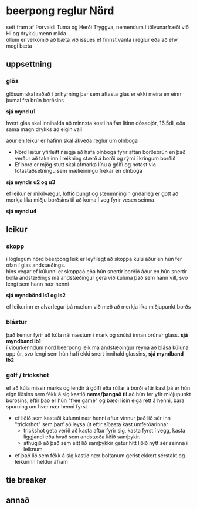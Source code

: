 # beerpong reglur Nörd

sett fram af Þorvaldi Tuma og Herði Tryggva, nemendum í tölvunarfræði við HÍ og drykkjumenn mikla  
öllum er velkomið að bæta við issues ef finnst vanta í reglur eða að ehv megi bæta

## uppsettning
### glös
glösum skal raðað í þríhyrning þar sem aftasta glas er ekki meira en einn þumal frá brún borðsins  
<!-- TODO bæta við mynd af uppsettningu á borði-->
**sjá mynd u1**  

hvert glas skal innihalda að minnsta kosti hálfan lítinn dósabjór, 16.5dl, eða sama magn drykks að eigin vali
<!-- TODO bæta við mynd af hálfri dós -->

áður en leikur er hafinn skal ákveða reglur um olnboga  
- Nörd lætur yfirleitt nægja að hafa olnboga fyrir aftan borðsbrún en það verður að taka inn í reikning stærð á borði og rými í kringum borðið  
- Ef borð er mjög stutt skal afmarka línu á gólfi og notast við fótastaðsetningu sem mælieiningu frekar en olnboga  
<!-- TODO bæta við myndum af stöðunum tveimur
    - olnboga fyrir aftan borðsbrún
    - styttra borð með afmörkuðu fótaplássi -->
**sjá myndir u2 og u3**

ef leikur er mikilvægur, loftið þungt og stemmningin gríðarleg er gott að merkja líka miðju borðsins til að koma í veg fyrir vesen seinna
<!-- TODO bæta við mynd af miðju borði
    bæta mynd af borði þar sem búið er að merkja miðju með teipi
    mögulega líka samanburði af borði með ekkert teip -->
**sjá mynd u4**

## leikur
### skopp
í löglegum nörd beerpong leik er leyfilegt að skoppa kúlu áður en hún fer ofan í glas andstæðings.  
hins vegar ef kúlunni er skoppað eða hún snertir borðið áður en hún snertir bolla andstæðings má andstæðingur gera við kúluna það sem hann vill, svo lengi sem hann nær henni
<!-- TODO bæta við myndböndum af kúlu að skoppa 
    myndbönd sem vantar hér
    - kúla að skoppa og lenda ofan í glasi
    - svipað myndband af kúlu að skoppa nema andstæðingur grípur hana áður en hún lendir ofan í-->
**sjá myndbönd ls1 og ls2**

ef leikurinn er alvarlegur þá mælum við með að merkja líka miðjupunkt borðs

### blástur
það kemur fyrir að kúla nái næstum í mark og snúist innan brúnar glass. **sjá myndband lb1**  
í viðurkenndum nörd beerpong leik má andstæðingur reyna að blása kúluna upp úr, svo lengi sem hún hafi ekki snert innihald glassins, **sjá myndband lb2**

### gólf / trickshot
ef að kúla missir marks og lendir á gólfi eða rúllar á borði eftir kast þá er hún eign liðsins sem fékk á sig kastið **nema/þangað til** að hún fer yfir miðjupunkt borðsins, eftir það er hún "free game" og bæði liðin eiga rétt á henni, bara spurning um hver nær henni fyrst
- ef liðið sem kastaði kúlunni nær henni aftur vinnur það lið sér inn "trickshot" sem þarf að leysa út eftir síðasta kast umferðarinnar
    - trickshot geta verið að kasta aftur fyrir sig, kasta fyrst í vegg, kasta liggjandi eða hvað sem andstæða liðið samþykir.
    - athugið að það sem eitt lið samþykkir getur hitt liðið nýtt sér seinna í leiknum
- ef það lið sem fékk á sig kastið nær boltanum gerist ekkert sérstakt og leikurinn heldur áfram

<!-- TODO tvisvar í sama glas 
    Hörður þekkir þessar reglur vel
    væri líka gott að fá input hjá veterans-->
<!-- TODO endurröðun 
    - ein endurröðun per lið per leik
    - má gerast hvenær sem er
    - má raða í hvaða form sem ek -->
<!-- TODO snerting 
    - sé bolli snertur telst það sem stig fyrir andstæðing 
    - á bara við þegar andstæðingur er að gera -->

## tie breaker
<!-- TODO ákveða sanngjarnan tie breaker 
    hugsanlegir tie breakers: 
    - einn á miðju 
    - knockout 
    - coinflip -->

## annað
<!-- TODO playtesting
    hvaða reglum munum við eftir þegar við spilum næst -->